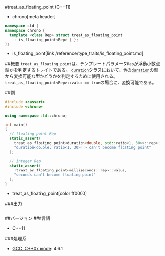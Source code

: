 #treat_as_floating_point (C++11)
* chrono[meta header]

```cpp
namespace std {
namespace chrono {
  template <class Rep> struct treat_as_floating_point
    : is_floating_point<Rep> { };
}}
```
* is_floating_point[link /reference/type_traits/is_floating_point.md]

##概要
`treat_as_floating_point`は、テンプレートパラメータ`Rep`が浮動小数点型かを判定するトレイトである。
[`duration`](/reference/chrono/duration.md)クラスにおいて、他の[`duration`](/reference/chrono/duration.md)の型から変換可能な型かどうかを判定するために使用される。`treat_as_floating_point<Rep>::value == true`の場合に、変換可能である。


##例
```cpp
#include <cassert>
#include <chrono>

using namespace std::chrono;

int main()
{
  // floating point Rep
  static_assert(
    treat_as_floating_point<duration<double, std::ratio<1, 30>>::rep>::value,
    "duration<double, ratio<1, 30>> > can't become floating point"
  );

  // integer Rep
  static_assert(
    !treat_as_floating_point<milliseconds::rep>::value,
    "seconds can't become floating point"
  );
}
```
* treat_as_floating_point[color ff0000]

###出力
```
```

##バージョン
###言語
- C++11

###処理系
- [GCC, C++0x mode](/implementation.md#gcc): 4.6.1


